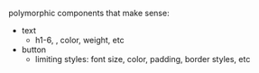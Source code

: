 polymorphic components that make sense:
- text
    - h1-6, <a>, color, weight, etc 
- button
    - limiting styles: font size, color, padding, border styles, etc